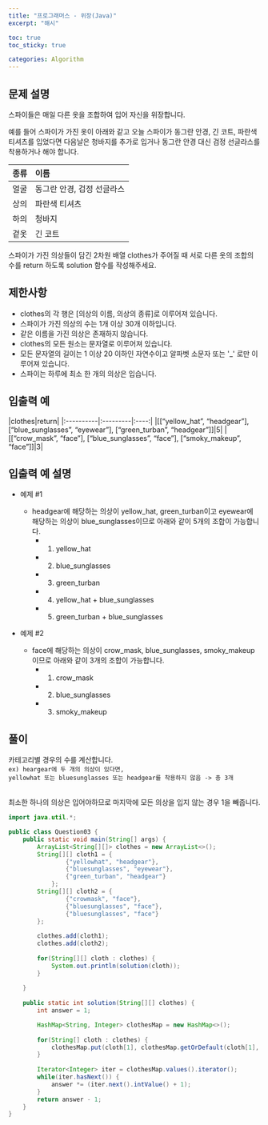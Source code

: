 ```yaml
---
title: "프로그래머스 - 위장(Java)"
excerpt: "해시"

toc: true
toc_sticky: true

categories: Algorithm
---
```

## 문제 설명
스파이들은 매일 다른 옷을 조합하여 입어 자신을 위장합니다.  
  

예를 들어 스파이가 가진 옷이 아래와 같고 오늘 스파이가 동그란 안경, 긴 코트, 파란색 티셔츠를 입었다면 다음날은 청바지를 추가로 입거나 동그란 안경 대신 검정 선글라스를 착용하거나 해야 합니다.  
  

|종류|이름|
|:---|:---------|
|얼굴|동그란 안경, 검정 선글라스| 
|상의|파란색 티셔츠| 
|하의|청바지| 
|겉옷|긴 코트| 
  

스파이가 가진 의상들이 담긴 2차원 배열 clothes가 주어질 때 서로 다른 옷의 조합의 수를 return 하도록 solution 함수를 작성해주세요.  
  


## 제한사항
* clothes의 각 행은 [의상의 이름, 의상의 종류]로 이루어져 있습니다.
* 스파이가 가진 의상의 수는 1개 이상 30개 이하입니다.
* 같은 이름을 가진 의상은 존재하지 않습니다.
* clothes의 모든 원소는 문자열로 이루어져 있습니다.
* 모든 문자열의 길이는 1 이상 20 이하인 자연수이고 알파벳 소문자 또는 '_' 로만 이루어져 있습니다.
* 스파이는 하루에 최소 한 개의 의상은 입습니다.
  


  
## 입출력 예  

|clothes|return|
|:----------|:---------|:----:|
|[[“yellow_hat”, “headgear”], [“blue_sunglasses”, “eyewear”], [“green_turban”, “headgear”]]|5| 
|[[“crow_mask”, “face”], [“blue_sunglasses”, “face”], [“smoky_makeup”, “face”]]|3| 

  


## 입출력 예 설명

* 예제 #1
  * headgear에 해당하는 의상이 yellow_hat, green_turban이고 eyewear에 해당하는 의상이 blue_sunglasses이므로 아래와 같이 5개의 조합이 가능합니다.  
    * 1. yellow_hat
    * 2. blue_sunglasses
    * 3. green_turban
    * 4. yellow_hat + blue_sunglasses
    * 5. green_turban + blue_sunglasses
  
* 예제 #2
  * face에 해당하는 의상이 crow_mask, blue_sunglasses, smoky_makeup이므로 아래와 같이 3개의 조합이 가능합니다.  
    * 1. crow_mask
    * 2. blue_sunglasses
    * 3. smoky_makeup
  


## 풀이
카테고리별 경우의 수를 계산합니다.<br>
`ex) heargear에 두 개의 의상이 있다면,`<br>
`yellowhat 또는 bluesunglasses 또는 headgear를 착용하지 않음 -> 총 3개`<br><br>

최소한 하나의 의상은 입어야하므로 마지막에 모든 의상을 입지 않는 경우 1을 빼줍니다.<br>

``` java
import java.util.*;

public class Question03 {
	public static void main(String[] args) {
		ArrayList<String[][]> clothes = new ArrayList<>();
		String[][] cloth1 = {
				{"yellowhat", "headgear"},
				{"bluesunglasses", "eyewear"},
				{"green_turban", "headgear"}		
			};
		String[][] cloth2 = {
				{"crowmask", "face"},
				{"bluesunglasses", "face"},
				{"bluesunglasses", "face"}		
		};
		
		clothes.add(cloth1);
		clothes.add(cloth2);
		
		for(String[][] cloth : clothes) {
			System.out.println(solution(cloth));
		}
		
	}	
	
    public static int solution(String[][] clothes) {
        int answer = 1;

        HashMap<String, Integer> clothesMap = new HashMap<>();
        
        for(String[] cloth : clothes) {
        	clothesMap.put(cloth[1], clothesMap.getOrDefault(cloth[1], 0) +1);
        }
        
        Iterator<Integer> iter = clothesMap.values().iterator();
        while(iter.hasNext()) {
        	answer *= (iter.next().intValue() + 1);
        }        
        return answer - 1;
    }
}
```

